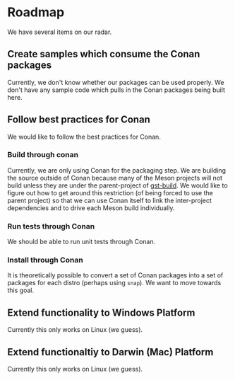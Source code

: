 # Roadmap
We have several items on our radar. 

## Create samples which consume the Conan packages
Currently, we don't know whether our packages can be used properly.  We don't have any sample code which pulls in
the Conan packages being built here.

## Follow best practices for Conan
We would like to follow the best practices for Conan.

### Build through conan
Currently, we are only using Conan for the packaging step.  We are building the source outside of Conan because many of
the Meson projects will not build unless they are under the parent-project of [gst-build](https://github.com/GStreamer/gst-build).
We would like to figure out how to get around this restriction (of being forced to use the parent project) so that we
can use Conan itself to link the inter-project dependencies and to drive each Meson build individually.

### Run tests through Conan
We should be able to run unit tests through Conan.

### Install through Conan
It is theoretically possible to convert a set of Conan packages into a set of packages for each distro (perhaps using
`snap`).  We want to move towards this goal.  

## Extend functionality to Windows Platform
Currently this only works on Linux (we guess).

## Extend functionaltiy to Darwin (Mac) Platform
Currently this only works on Linux (we guess).